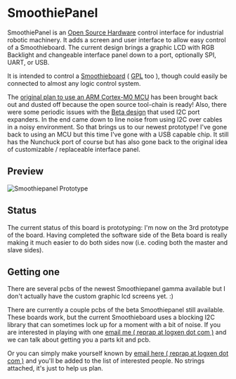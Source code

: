 
# SmoothiePanel

SmoothiePanel is an [Open Source Hardware](http://en.wikipedia.org/wiki/Open-source_hardware) control interface for industrial robotic machinery. It adds a screen and user interface to allow easy control of a Smoothieboard. The current design brings a graphic LCD with RGB Backlight and changeable interface panel down to a port, optionally SPI, UART, or USB.

It is intended to control a [Smoothieboard](http://smoothieware.org/Smoothieboard) ( [GPL](http://en.wikipedia.org/wiki/Gpl) too ), though could easily be connected to almost any logic control system.

The [original plan to use an ARM Cortex-M0 MCU](smoothiepanelalpha.md) has been brought back out and dusted off because the open source tool-chain is ready! Also, there were some periodic issues with the [Beta design](Smoothiepanel-beta.md) that used I2C port expanders. In the end came down to line noise from using I2C over cables in a noisy environment. So that brings us to our newest prototype! I've gone back to using an MCU but this time I've gone with a USB capable chip. It still has the Nunchuck port of course but has also gone back to the original idea of customizable / replaceable interface panel.

## Preview

![Smoothiepanel Prototype](/images/external/https.dl.dropboxusercontent.com.u.45859274.smoothiepanel.proto3.asm.sm.jpg)

## Status
The current status of this board is prototyping: I'm now on the 3rd prototype of the board. Having completed the software side of the Beta board is really making it much easier to do both sides now (i.e. coding both the master and slave sides).

## Getting one
There are several pcbs of the newest Smoothiepanel gamma available but I don't actually have the custom graphic lcd screens yet. :)

There are currently a couple pcbs of the beta Smoothiepanel still available. These boards work, but the current Smoothieboard uses a blocking I2C library that can sometimes lock up for a moment with a bit of noise. If you are interested in playing with one [email me ( reprap at logxen dot com )](mailto:reprap@logxen.com) and we can talk about getting you a parts kit and pcb.

Or you can simply make yourself known by [email here ( reprap at logxen dot com )](mailto:reprap@logxen.com) and you'll be added to the list of interested people. No strings attached, it's just to help us plan.
